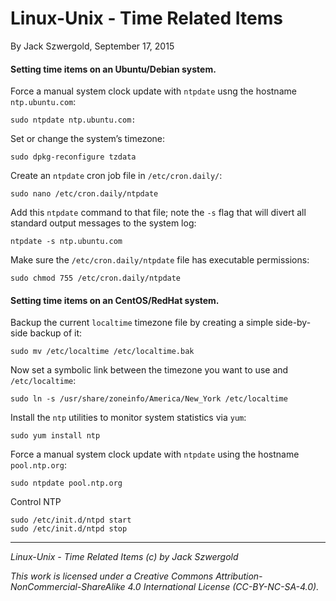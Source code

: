 # Linux-Unix - Time Related Items

By Jack Szwergold, September 17, 2015

#### Setting time items on an Ubuntu/Debian system.

Force a manual system clock update with `ntpdate` usng the hostname `ntp.ubuntu.com`:

    sudo ntpdate ntp.ubuntu.com:

Set or change the system’s timezone:

    sudo dpkg-reconfigure tzdata

Create an `ntpdate` cron job file in `/etc/cron.daily/`:

    sudo nano /etc/cron.daily/ntpdate

Add this `ntpdate` command to that file; note the `-s` flag that will divert all standard output messages to the system log:

    ntpdate -s ntp.ubuntu.com

Make sure the `/etc/cron.daily/ntpdate` file has executable permissions:

    sudo chmod 755 /etc/cron.daily/ntpdate

#### Setting time items on an CentOS/RedHat system.

Backup the current `localtime` timezone file by creating a simple side-by-side backup of it:

    sudo mv /etc/localtime /etc/localtime.bak

Now set a symbolic link between the timezone you want to use and `/etc/localtime`:

    sudo ln -s /usr/share/zoneinfo/America/New_York /etc/localtime

Install the `ntp` utilities to monitor system statistics via `yum`:

    sudo yum install ntp

Force a manual system clock update with `ntpdate` using the hostname `pool.ntp.org`:

    sudo ntpdate pool.ntp.org

Control NTP

    sudo /etc/init.d/ntpd start
    sudo /etc/init.d/ntpd stop

***

*Linux-Unix - Time Related Items (c) by Jack Szwergold*

*This work is licensed under a Creative Commons Attribution-NonCommercial-ShareAlike 4.0 International License (CC-BY-NC-SA-4.0).*
